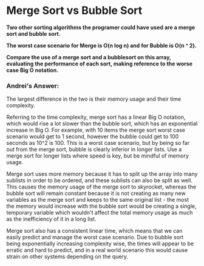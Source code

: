 # Merge Sort vs Bubble Sort

**Two other sorting algorithms the programer could have used are a merge sort and bubble sort.**

**The worst case scenario for Merge is O(n log n) and for Bubble is O(n ^ 2).**

**Compare the use of a merge sort and a bubblesort on this array, evaluating the performance of each sort, making reference to the worse case Big O notation.**

### Andrei's Answer:

The largest difference in the two is their memory usage and their time complexity. 

Referring to the time complexity, merge sort has a linear Big O notation, which would rise a lot slower than the bubble sort, which has an exponential increase in Big O. For example, with 10 items the merge sort worst case scenario would get to 1 second, however the bubble could get to 100 seconds as 10^2 is 100. This is a worst case scenario, but by being so far out from the merge sort, bubble is clearly inferior in longer lists. Use a merge sort for longer lists where speed is key, but be mindful of memory usage.

Merge sort uses more memory because it has to split up the array into many sublists in order to be ordered, and these sublists can also be split as well. This causes the memory usage of the merge sort to skyrocket, whereas the bubble sort will remain constant because it is not creating as many new variables as the merge sort and keeps to the same original list - the most the memory would increase with the bubble sort would be creating a single, temporary variable which wouldn't affect the total memory usage as much as the inefficiency of it in a long list.

Merge sort also has a consistent linear time, which means that we can easily predict and manage the worst case scenario. Due to bubble sort being exponentially increasing complexity wise, the times will appear to be erratic and hard to predict, and in a real world scenario this would cause strain on other systems depending on the query.

